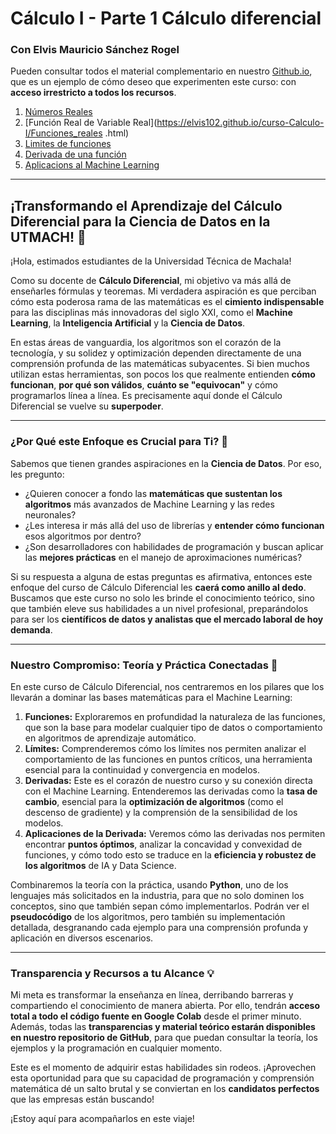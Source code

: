 # Cálculo I  - Parte 1 Cálculo diferencial

### Con Elvis Mauricio Sánchez Rogel

Pueden consultar todos el material complementario en nuestro [Github.io](https://elvis102.github.io/curso-Calculo-I/), que es un ejemplo de cómo deseo que experimenten este curso: con **acceso irrestricto a todos los recursos**.

1. [Números Reales](https://elvis102.github.io/curso-Calculo-I/Numeros_Reales.html)
2. [Función Real de Variable Real](https://elvis102.github.io/curso-Calculo-I/Funciones_reales .html)
3. [Limites de funciones]()
4. [Derivada de una función]()
5. [Aplicacions al Machine Learning]()

---

## ¡Transformando el Aprendizaje del Cálculo Diferencial para la Ciencia de Datos en la UTMACH! 🚀

¡Hola, estimados estudiantes de la Universidad Técnica de Machala!

Como su docente de **Cálculo Diferencial**, mi objetivo va más allá de enseñarles fórmulas y teoremas. Mi verdadera aspiración es que perciban cómo esta poderosa rama de las matemáticas es el **cimiento indispensable** para las disciplinas más innovadoras del siglo XXI, como el **Machine Learning**, la **Inteligencia Artificial** y la **Ciencia de Datos**.

En estas áreas de vanguardia, los algoritmos son el corazón de la tecnología, y su solidez y optimización dependen directamente de una comprensión profunda de las matemáticas subyacentes. Si bien muchos utilizan estas herramientas, son pocos los que realmente entienden **cómo funcionan**, **por qué son válidos**, **cuánto se "equivocan"** y cómo programarlos línea a línea. Es precisamente aquí donde el Cálculo Diferencial se vuelve su **superpoder**.

---

### ¿Por Qué este Enfoque es Crucial para Ti? 🤔

Sabemos que tienen grandes aspiraciones en la **Ciencia de Datos**. Por eso, les pregunto:

* ¿Quieren conocer a fondo las **matemáticas que sustentan los algoritmos** más avanzados de Machine Learning y las redes neuronales?
* ¿Les interesa ir más allá del uso de librerías y **entender cómo funcionan** esos algoritmos por dentro?
* ¿Son desarrolladores con habilidades de programación y buscan aplicar las **mejores prácticas** en el manejo de aproximaciones numéricas?

Si su respuesta a alguna de estas preguntas es afirmativa, entonces este enfoque del curso de Cálculo Diferencial les **caerá como anillo al dedo**. Buscamos que este curso no solo les brinde el conocimiento teórico, sino que también eleve sus habilidades a un nivel profesional, preparándolos para ser los **científicos de datos y analistas que el mercado laboral de hoy demanda**.

---

### Nuestro Compromiso: Teoría y Práctica Conectadas 🔗

En este curso de Cálculo Diferencial, nos centraremos en los pilares que los llevarán a dominar las bases matemáticas para el Machine Learning:

1.  **Funciones:** Exploraremos en profundidad la naturaleza de las funciones, que son la base para modelar cualquier tipo de datos o comportamiento en algoritmos de aprendizaje automático.
2.  **Límites:** Comprenderemos cómo los límites nos permiten analizar el comportamiento de las funciones en puntos críticos, una herramienta esencial para la continuidad y convergencia en modelos.
3.  **Derivadas:** Este es el corazón de nuestro curso y su conexión directa con el Machine Learning. Entenderemos las derivadas como la **tasa de cambio**, esencial para la **optimización de algoritmos** (como el descenso de gradiente) y la comprensión de la sensibilidad de los modelos.
4.  **Aplicaciones de la Derivada:** Veremos cómo las derivadas nos permiten encontrar **puntos óptimos**, analizar la concavidad y convexidad de funciones, y cómo todo esto se traduce en la **eficiencia y robustez de los algoritmos** de IA y Data Science.

Combinaremos la teoría con la práctica, usando **Python**, uno de los lenguajes más solicitados en la industria, para que no solo dominen los conceptos, sino que también sepan cómo implementarlos. Podrán ver el **pseudocódigo** de los algoritmos, pero también su implementación detallada, desgranando cada ejemplo para una comprensión profunda y aplicación en diversos escenarios.

---

### Transparencia y Recursos a tu Alcance 💡

Mi meta es transformar la enseñanza en línea, derribando barreras y compartiendo el conocimiento de manera abierta. Por ello, tendrán **acceso total a todo el código fuente en Google Colab** desde el primer minuto. Además, todas las **transparencias y material teórico estarán disponibles en nuestro repositorio de GitHub**, para que puedan consultar la teoría, los ejemplos y la programación en cualquier momento.



Este es el momento de adquirir estas habilidades sin rodeos. ¡Aprovechen esta oportunidad para que su capacidad de programación y comprensión matemática dé un salto brutal y se conviertan en los **candidatos perfectos** que las empresas están buscando!

¡Estoy aquí para acompañarlos en este viaje!

